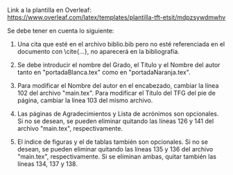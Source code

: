 Link a la plantilla en Overleaf: https://www.overleaf.com/latex/templates/plantilla-tft-etsit/mdpzsywdmwhv

Se debe tener en cuenta lo siguiente:

1. Una cita que esté en el archivo biblio.bib pero no esté referenciada en el documento con \cite{...}, no aparecerá en la bibliografía.

2. Se debe introducir el nombre del Grado, el Título y el Nombre del autor tanto en "portadaBlanca.tex" como en "portadaNaranja.tex".

3. Para modificar el Nombre del autor en el encabezado, cambiar la línea 102 del archivo "main.tex". Para modificar el Título del TFG del pie de página, cambiar la línea 103 del mismo archivo.

4. Las páginas de Agradecimientos y Lista de acrónimos son opcionales. Si no se desean, se pueden eliminar quitando las líneas 126 y 141 del archivo "main.tex", respectivamente.

5. El índice de figuras y el de tablas también son opcionales. Si no se desean, se pueden eliminar quitando las líneas 135 y 136 del archivo "main.tex", respectivamente. Si se eliminan ambas, quitar también las líneas 134, 137 y 138.
